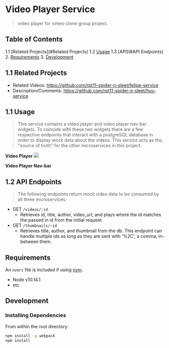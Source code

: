 # Video Player Service

> video player for vimeo clone group project.

## Table of Contents

1.1 [Related Projects](#Related Projects)
1.2 [Usage](#Usage)
1.3 [API](#API Endpoints)
2. [Requirements](#requirements)
3. [Development](#development)

## 1.1 Related Projects

  - Related Videos: https://github.com/rpt11-spider-n-sleet/felipe-service
  - Description/Comments: https://github.com/rpt11-spider-n-sleet/huy-service

## 1.1 Usage

> This service contains a video player and video player nav-bar widgets. To coincide with these two widgets there are a few respective endpoints that interact with a postgreSQL database in order to display mock data about the videos. This service acts as the, "source of truth" for the other microservices in this project. 

**Video Player**
![](vidplayersmall.gif)

**Video Player Nav-bar**

## 1.2 API Endpoints

>The following endpoints return mock video data to be consumed by all three microservices: 

- GET `/videos/:id`
  - Retrieves id, title, author, video_url, and plays where the id matches the passed in id from the initial request.
- GET `/thumbnails/:id`
  - Retrieves title, author, and thumbnail from the db. This endpoint can handle multiple ids as long as they are sent with '%2C', a comma, in-between them.

## Requirements

An `nvmrc` file is included if using [nvm](https://github.com/creationix/nvm).

- Node v10.14.1
- etc

## Development

### Installing Dependencies

From within the root directory:

```sh
npm install -g webpack
npm install
```

